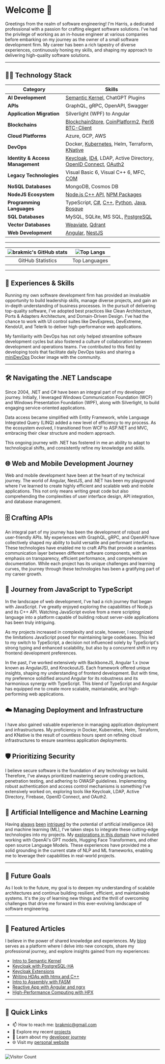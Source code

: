 # Welcome 👋

Greetings from the realm of software engineering! I'm Harris, a dedicated professional with a passion for crafting elegant software solutions. I've had the privilege of working as an in-house engineer at various companies before embarking on my journey as the owner of a small software development firm. My career has been a rich tapestry of diverse experiences, continuously honing my skills, and shaping my approach to delivering high-quality software solutions.

---

## 👨‍💻 Technology Stack

| Category                      | Skills                                                               |
|-------------------------------|----------------------------------------------------------------------|
| **AI Development**            | [Semantic Kernel](https://github.com/brakmic/SKPlayground), ChatGPT Plugins        |
| **APIs**                      | GraphQL, gRPC, OpenAPI, Swagger                                       |
| **Application Migration**     | Silverlight (WPF) to Angular                                          |
| **Blockchains**               | [BlockchainStore](https://github.com/brakmic/BlockchainStore), [CoinPlatform2](https://github.com/brakmic/Coin-Platform-2), [Perl6 BTC-Client](https://github.com/brakmic/Perl6-Bitcoin-Client) |
| **Cloud Platforms**           | Azure, GCP, AWS                                                       |
| **DevOps**                    | Docker, [Kubernetes](https://github.com/brakmic/miniDevOps), Helm, Terraform, [KNative](https://github.com/brakmic/angular-on-knative)                         |
| **Identity & Access Management** | [Keycloak](https://github.com/brakmic/Keycloak_on_Kubernetes), [ID4](https://github.com/brakmic/id4.experiment), LDAP, Active Directory, [OpenID Connect](https://github.com/brakmic/passport-keycloak-oauth2-oidc-portable), [OAuth2](https://bitbucket.org/brakmic/id4.experiment/src/master/)   |
| **Legacy Technologies**       | Visual Basic 6, Visual C++ 6, MFC, [COM](https://github.com/brakmic/COM_Tutorials)                               |
| **NoSQL Databases**           | MongoDB, Cosmos DB                                                    |
| **NodeJS Ecosystem**          | [Node.js C++ API](https://github.com/brakmic/hpx-nodejs-addon), [NPM Packages](https://www.npmjs.com/~brakmic?activeTab=packages)                                  |
| **Programming Languages**     | TypeScript, [C#](https://github.com/brakmic/OpenCV), [C++](https://github.com/brakmic/HDA_with_Cpp), [Python](https://github.com/brakmic/Data-Science-for-Losers), [Java](https://github.com/brakmic/Keycloak_Extensions), [Bosque](https://bosque-lang.org)                                    |
| **SQL Databases**             | MySQL, SQLite, MS SQL, [PostgreSQL](https://github.com/brakmic/Keycloak_with_PostgreSQL-HA_on_Kubernetes)                           |
| **Vector Databases**          | [Weaviate](https://github.com/brakmic/Weaviate_with_OpenAI), [Qdrant](https://blog.brakmic.com/intro-to-semantic-kernel-part-four/)                          |
| **Web Development**           | [Angular](https://github.com/brakmic/Angular-Articles), [NestJS](https://github.com/brakmic/Slot-Machine-Game) |

---

| ![brakmic's GitHub stats](https://github-readme-stats.vercel.app/api?username=brakmic&show_icons=true&theme=radical&hide_rank=true&hide_title=true) | ![Top Langs](https://github-readme-stats.vercel.app/api/top-langs/?username=brakmic&layout=compact&theme=radical&hide=html,css,scss,objective-c,freemarker&hide_title=true&langs_count=6) |
|:---:|:---:|
| GitHub Statistics | Top Languages |

---

## 💼 Experiences & Skills

Running my own software development firm has provided an invaluable opportunity to build leadership skills, manage diverse projects, and gain an in-depth understanding of business processes. In the pursuit of delivering top-quality software, I've adopted best practices like Clean Architecture, Ports & Adapters Architecture, and Domain-Driven Design. I've had the chance to work with UI control suites like DevExpress, DevExtreme, KendoUI, and Telerik to deliver high-performance web applications.

My familiarity with DevOps has not only helped streamline software development cycles but also fostered a culture of collaboration between development and operations teams. I've contributed to this field by developing tools that facilitate daily DevOps tasks and sharing a [miniDevOps](https://github.com/brakmic/miniDevOps) Docker image with the community.

---

## 🛠️ Navigating the .NET Landscape

Since 2004, .NET and C# have been an integral part of my developer journey. Initially, I leveraged Windows Communication Foundation (WCF) and Windows Presentation Foundation (WPF), along with Silverlight, to build engaging service-oriented applications. 

Data access became simplified with Entity Framework, while Language Integrated Query (LINQ) added a new level of efficiency to my process. As the ecosystem evolved, I transitioned from WCF to ASP.NET and MVC, embracing their clear structure and modern approach. 

This ongoing journey with .NET has fostered in me an ability to adapt to technological shifts, and consistently refine my knowledge and skills.

## 🌐 Web and Mobile Development Journey

Web and mobile development have been at the heart of my technical journey. The world of Angular, NestJS, and .NET has been my playground where I've learned to create highly efficient and scalable web and mobile applications. This not only means writing great code but also comprehending the complexities of user interface design, API integration, and database management.

## 🗄️ Crafting APIs

An integral part of my journey has been the development of robust and user-friendly APIs. My experiences with GraphQL, gRPC, and OpenAPI have collectively shaped my ability to build versatile and performant interfaces. These technologies have enabled me to craft APIs that provide a seamless communication layer between different software components, with an emphasis on transparency, efficient performance, and comprehensive documentation. While each project has its unique challenges and learning curves, the journey through these technologies has been a gratifying part of my career growth.

## 🚀 Journey from JavaScript to TypeScript

In the landscape of web development, I've had a rich journey that began with JavaScript. I've greatly enjoyed exploring the capabilities of Node.js and its C++ API. Watching JavaScript evolve from a mere scripting language into a platform capable of building robust server-side applications has been truly intriguing.

As my projects increased in complexity and scale, however, I recognized the limitations JavaScript posed for maintaining large codebases. This led to my switch to TypeScript, a decision not influenced solely by TypeScript's strong typing and enhanced scalability, but also by a concurrent shift in my frontend development preferences.

In the past, I've worked extensively with BackboneJS, Angular 1.x (now known as AngularJS), and KnockoutJS. Each framework offered unique insights, shaping my understanding of frontend development. But with time, my preference solidified around Angular for its robustness and its harmonious synergy with TypeScript. This blend of TypeScript and Angular has equipped me to create more scalable, maintainable, and high-performing web applications.

## ☁️ Managing Deployment and Infrastructure

I have also gained valuable experience in managing application deployment and infrastructures. My proficiency in Docker, Kubernetes, Helm, Terraform, and KNative is the result of countless hours spent on refining cloud infrastructures to ensure seamless application deployments.

## 🛡️ Prioritizing Security

I believe secure software is the foundation of any technology we build. Therefore, I've always prioritized mastering secure coding practices, penetration testing, and adhering to OWASP guidelines. Implementing robust authentication and access control mechanisms is something I've extensively worked on, exploring tools like Keycloak, LDAP, Active Directory, Firebase, OpenID Connect, and OAuth2.

## 🤖 Artificial Intelligence and Machine Learning

Having [always](https://blog.brakmic.com/data-science-for-losers-part-4-machine-learning/) [been](https://blog.brakmic.com/data-science-for-losers-part-6-azure-ml/) [intrigued](https://blog.brakmic.com/data-science-for-losers-part-7-using-azure-ml/) by the potential of artificial intelligence (AI) and machine learning (ML), I've taken steps to integrate these cutting-edge technologies into my projects. My [explorations in this domain](https://github.com/brakmic/SKPlayground) have included working with OpenAI's GPT models, Hugging Face Transformers, and other open source Language Models. These experiences have provided me a solid grounding in the current state of NLP and ML frameworks, enabling me to leverage their capabilities in real-world projects.

---
## 🎯 Future Goals

As I look to the future, my goal is to deepen my understanding of scalable architectures and continue building resilient, efficient, and maintainable systems. It's the joy of learning new things and the thrill of overcoming challenges that drive me forward in this ever-evolving landscape of software engineering.

---

## 📖 Featured Articles

I believe in the power of shared knowledge and experiences. My [blog](https://blog.brakmic.com) serves as a platform where I delve into new concepts, share my professional journey, and explore insights gained from my experiences:

- [Intro to Semantic Kernel](https://blog.brakmic.com/intro-to-semantic-kernel-part-one/)
- [Keycloak with PostgreSQL-HA](https://blog.brakmic.com/keycloak-with-postgresql-ha-on-kubernetes/)
- [Keycloak Extensions](https://blog.brakmic.com/keycloak-extensions/)
- [Writing HDAs with htmx and C++](https://blog.brakmic.com/writing-hdas-with-htmx-and-c/)
- [Intro to Assembly with FASM](https://blog.brakmic.com/intro-to-x86-assembly-with-fasm/)
- [Reactive App with Angular and ngrx](https://blog.brakmic.com/reactive-apps-with-angular-ngrx/)
- [High-Performance Computing with HPX](https://blog.brakmic.com/high-performance-computing-with-hpx/)

---

## 🔗 Quick Links

- 📫 How to reach me: brakmic@gmail.com
- 🔭 Explore my recent [projects](https://github.com/brakmic?tab=repositories)
- 📘 Learn about my [developer journey](https://brakmic.dev)
- 🌐 Visit my [personal website](https://brakmic.com)

---

![Visitor Count](https://visitor-badge.laobi.icu/badge?page_id=brakmic.brakmic)

